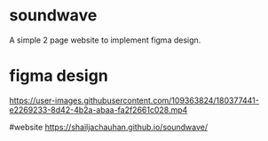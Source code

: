 # soundwave
A simple 2 page website to implement figma design.

# figma design

https://user-images.githubusercontent.com/109363824/180377441-e2269233-8d42-4b2a-abaa-fa2f2661c028.mp4


#website
https://shailjachauhan.github.io/soundwave/
